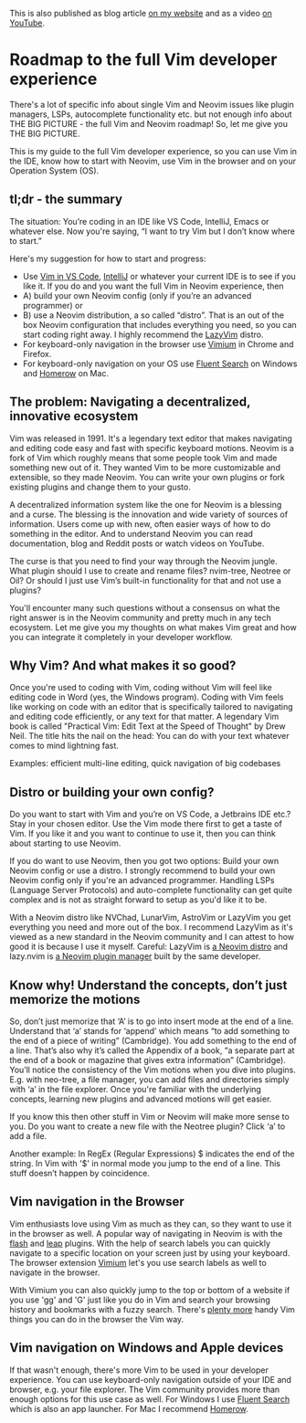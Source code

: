This is also published as blog article [on my website](https://www.christiangleitze.com/articles/full-vim-experience) and as a video [on YouTube](https://youtu.be/6x_e5zbnlRs).

# Roadmap to the full Vim developer experience

There's a lot of specific info about single Vim and Neovim issues like plugin managers, LSPs, autocomplete functionality etc. but not enough info about THE BIG PICTURE - the full Vim and Neovim roadmap! So, let me give you THE BIG PICTURE.

This is my guide to the full Vim developer experience, so you can use Vim in the IDE, know how to start with Neovim, use Vim in the browser and on your Operation System (OS).

## tl;dr - the summary

The situation: You’re coding in an IDE like VS Code, IntelliJ, Emacs or whatever else. Now you're saying, “I want to try Vim but I don’t know where to start.”

Here's my suggestion for how to start and progress:

- Use [Vim in VS Code](https://marketplace.visualstudio.com/items?itemName=vscodevim.vim), [IntelliJ](https://www.jetbrains.com/help/idea/using-product-as-the-vim-editor.html) or whatever your current IDE is to see if you like it. If you do and you want the full Vim in Neovim experience, then
- A) build your own Neovim config (only if you’re an advanced programmer) or
- B) use a Neovim distribution, a so called “distro”. That is an out of the box Neovim configuration that includes everything you need, so you can start coding right away. I highly recommend the [LazyVim](https://www.lazyvim.org/) distro.
- For keyboard-only navigation in the browser use [Vimium](https://vimium.github.io/) in Chrome and Firefox.
- For keyboard-only navigation on your OS use [Fluent Search](https://fluentsearch.net/) on Windows and [Homerow](https://www.homerow.app/) on Mac.

## The problem: Navigating a decentralized, innovative ecosystem

Vim was released in 1991. It's a legendary text editor that makes navigating and editing code easy and fast with specific keyboard motions. Neovim is a fork of Vim which roughly means that some people took Vim and made something new out of it. They wanted Vim to be more customizable and extensible, so they made Neovim. You can write your own plugins or fork existing plugins and change them to your gusto.

A decentralized information system like the one for Neovim is a blessing and a curse. The blessing is the innovation and wide variety of sources of information. Users come up with new, often easier ways of how to do something in the editor. And to understand Neovim you can read documentation, blog and Reddit posts or watch videos on YouTube.

The curse is that you need to find your way through the Neovim jungle. What plugin should I use to create and rename files? nvim-tree, Neotree or Oil? Or should I just use Vim’s built-in functionality for that and not use a plugins?

You'll encounter many such questions without a consensus on what the right answer is in the Neovim community and pretty much in any tech ecosystem. Let me give you my thoughts on what makes Vim great and how you can integrate it completely in your developer workflow.

## Why Vim? And what makes it so good?

Once you're used to coding with Vim, coding without Vim will feel like editing code in Word (yes, the Windows program). Coding with Vim feels like working on code with an editor that is specifically tailored to navigating and editing code efficiently, or any text for that matter. A legendary Vim book is called "Practical Vim: Edit Text at the Speed of Thought" by Drew Neil. The title hits the nail on the head: You can do with your text whatever comes to mind lightning fast.

Examples: efficient multi-line editing, quick navigation of big codebases

## Distro or building your own config?

Do you want to start with Vim and you’re on VS Code, a Jetbrains IDE etc.? Stay in your chosen editor. Use the Vim mode there first to get a taste of Vim. If you like it and you want to continue to use it, then you can think about starting to use Neovim.

If you do want to use Neovim, then you got two options: Build your own Neovim config or use a distro. I strongly recommend to build your own Neovim config only if you're an advanced programmer. Handling LSPs (Language Server Protocols) and auto-complete functionality can get quite complex and is not as straight forward to setup as you'd like it to be.

With a Neovim distro like NVChad, LunarVim, AstroVim or LazyVim you get everything you need and more out of the box. I recommend LazyVim as it's viewed as a new standard in the Neovim community and I can attest to how good it is because I use it myself. Careful: LazyVim is [a Neovim distro](https://www.lazyvim.org/) and lazy.nvim is [a Neovim plugin manager](https://github.com/folke/lazy.nvim) built by the same developer.

## Know why! Understand the concepts, don’t just memorize the motions

So, don’t just memorize that ‘A’ is to go into insert mode at the end of a line. Understand that ‘a’ stands for ‘append’ which means “to add something to the end of a piece of writing” (Cambridge). You add something to the end of a line. That’s also why it’s called the Appendix of a book, “a separate part at the end of a book or magazine that gives extra information” (Cambridge). You’ll notice the consistency of the Vim motions when you dive into plugins. E.g. with neo-tree, a file manager, you can add files and directories simply with ‘a’ in the file explorer. Once you're familiar with the underlying concepts, learning new plugins and advanced motions will get easier.

If you know this then other stuff in Vim or Neovim will make more sense to you. Do you want to create a new file with the Neotree plugin? Click ‘a’ to add a file.

Another example: In RegEx (Regular Expressions) $ indicates the end of the string. In Vim with '$' in normal mode you jump to the end of a line. This stuff doesn’t happen by coincidence.

## Vim navigation in the Browser

Vim enthusiasts love using Vim as much as they can, so they want to use it in the browser as well. A popular way of navigating in Neovim is with the [flash](https://github.com/folke/flash.nvim) and [leap](https://github.com/ggandor/leap.nvim) plugins. With the help of search labels you can quickly navigate to a specific location on your screen just by using your keyboard. The browser extension [Vimium](https://chromewebstore.google.com/detail/vimium/dbepggeogbaibhgnhhndojpepiihcmeb) let's you use search labels as well to navigate in the browser.

With Vimium you can also quickly jump to the top or bottom of a website if you use 'gg' and 'G' just like you do in Vim and search your browsing history and bookmarks with a fuzzy search. There's [plenty more](https://vimium.github.io/) handy Vim things you can do in the browser the Vim way.

## Vim navigation on Windows and Apple devices

If that wasn't enough, there's more Vim to be used in your developer experience. You can use keyboard-only navigation outside of your IDE and browser, e.g. your file explorer. The Vim community provides more than enough options for this use case as well. For Windows I use [Fluent Search](https://fluentsearch.net/) which is also an app launcher. For Mac I recommend [Homerow](https://www.homerow.app/).
